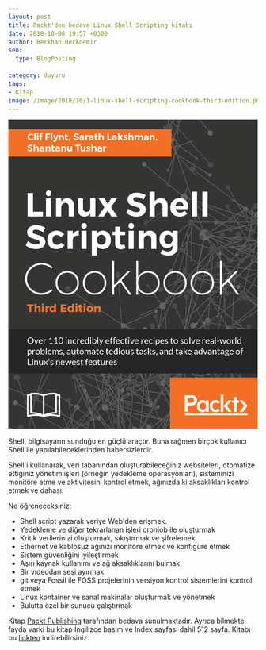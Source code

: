 ```yaml
---
layout: post
title: Packt'den bedava Linux Shell Scripting kitabı
date: 2018-10-08 19:57 +0300
author: Berkhan Berkdemir
seo:
  type: BlogPosting

category: duyuru
tags:
- Kitap
image: /image/2018/10/1-linux-shell-scripting-cookbook-third-edition.png
---
```


![Linux Shell Scripting Cookbook - Üçüncü Basım, Packt](/image/2018/10/1-linux-shell-scripting-cookbook-third-edition.png)

Shell, bilgisayarın sunduğu en güçlü araçtır. Buna rağmen birçok kullanıcı Shell ile yapılabileceklerinden habersizlerdir.

Shell'i kullanarak, veri tabanından oluşturabileceğiniz websiteleri, otomatize ettiğiniz yönetim işleri (örneğin yedekleme operasyonları), sisteminizi monitöre etme ve aktivitesini kontrol etmek, ağınızda ki aksaklıkları kontrol etmek ve dahası.

Ne öğreneceksiniz:

* Shell script yazarak veriye Web'den erişmek.
* Yedekleme ve diğer tekrarlanan işleri cronjob ile oluşturmak
* Kritik verilerinizi oluşturmak, sıkıştırmak ve şifrelemek
* Ethernet ve kablosuz ağınızı monitöre etmek ve konfigüre etmek
* Sistem güvenliğini iyileştirmek
* Aşırı kaynak kullanımı ve ağ aksaklıklarını bulmak
* Bir videodan sesi ayırmak
* git veya Fossil ile FOSS projelerinin versiyon kontrol sistemlerini kontrol etmek
* Linux kontainer ve sanal makinalar oluşturmak ve yönetmek
* Bulutta özel bir sunucu çalıştırmak

Kitap [Packt Publishing](https://www.packtpub.com) tarafından bedava sunulmaktadır. Ayrıca bilmekte fayda varki bu kitap İngilizce basım ve Index sayfası dahil 512 sayfa. Kitabı bu [linkten](https://www.packtpub.com/free-ebook/linux-shell-scripting-cookbook-third-edition) indirebilirsiniz.
